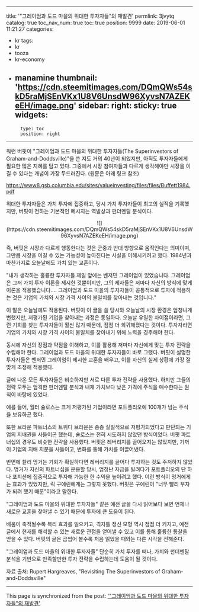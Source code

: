 
---
title: '"그레이엄과 도드 마을의 위대한 투자자들"의 재발견'
permlink: 3jvytq
catalog: true
toc_nav_num: true
toc: true
position: 9999
date: 2019-06-01 11:21:27
categories:
- kr
tags:
- kr
- tooza
- kr-economy
- manamine
thumbnail: 'https://cdn.steemitimages.com/DQmQWs54skD5raMjSEnVKx1U8V6UnsdW96XyvsN7AZEKeEH/image.png'
sidebar:
    right:
        sticky: true
widgets:
    -
        type: toc
        position: right
---


워런 버핏이 "그레이엄과 도드 마을의 위대한 투자자들(The Superinvestors of Graham-and-Doddsville)"을 쓴 지도 거의 40년이 되었지만, 아직도 투자자들에게 필요한 많은 지혜를 담고 있다. 그중에서 시장 참여자들과 다르게 생각해야만 시장을 이길 수 있다는 개념이 가장 두드러진다. (원문은 아래 링크 참조)

https://www8.gsb.columbia.edu/sites/valueinvesting/files/files/Buffett1984.pdf​

위대한 투자자들은 가치 투자에 집중하고, 당시 가치 투자자들이 최고의 실적을 기록했지만, 버핏이 전하는 기본적인 메시지는 역발상과 펀더멘탈 분석이다.​

<center>
![](https://cdn.steemitimages.com/DQmQWs54skD5raMjSEnVKx1U8V6UnsdW96XyvsN7AZEKeEH/image.png)
</center>

즉, 버핏은 시장과 다르게 행동한다는 것은 군중과 반대 방향으로 움직인다는 의미이며, 그만큼 시장을 이길 수 있는 가능성이 높아진다는 사실을 이해시키려고 했다. 1984년과 마찬가지로 오늘날에도 가치 있는 교훈이다.​

"내가 생각하는 훌륭한 투자자들 제일 앞에는 벤저민 그레이엄이 있었습니다. 그레이엄은 그저 가치 투자 이론을 제시한 것뿐이지만, 그의 제자들은 저마다 자신의 방식에 맞게 이론을 적용했습니다.... 그레이엄과 도드 마을의 투자자들이 공통적으로 투자에 적용하는 것은 기업의 가치와 시장 가격 사이의 불일치를 찾아내는 것입니다."​

이 말은 오늘날에도 적용된다. 버핏이 이 글을 쓸 당시와 오늘날의 시장 환경은 엄청나게 변했지만, 저평가된 기업을 찾아내는 과정은 동일하다. 오늘날 유일한 차이점이라면, 그런 기회를 찾는 투자자들이 훨씬 많기 때문에, 점점 더 희귀해졌다는 것이다. 투자자라면 기업의 가치와 시장 가격 사이의 불일치를 찾아내기 위해 노력을 경주해야 한다.​

동시에 자신의 장점과 약점을 이해하고, 이를 활용해 저마다 자신에게 맞는 투자 전략을 수립해야 한다. 그레이엄과 도드 마을의 위대한 투자자들이 바로 그랬다. 버핏이 설명한 투자자들은 벤저민 그레이엄이 제시한 교훈을 배우고, 이를 자신의 실제 상황에 가장 잘 맞게 조정해 적용했다.​

글에 나온 모든 투자자들은 비슷하지만 서로 다른 투자 전략을 사용했다. 하지만 그들의 전략 모두는 엄격한 펀더멘탈 분석과 내재 가치보다 낮은 가격에 주식을 매수한다는 원칙이 바탕에 있었다.​

예를 들어, 월터 슐로스는 크게 저평가된 기업이라면 포트폴리오에 100개가 넘는 주식을 보유하곤 했다.​

또한 브라운 파트너스의 트위디 브라운은 종종 실질적으로 저평가되었다고 판단되는 기업의 지배권을 사들이곤 했는데, 슐로스는 전혀 시도하지 않았던 방식이었다. 버핏 파트너십의 경우도 비슷한 전략을 사용했다. 버핏은 레버리지를 끌어오지는 않았지만, 기꺼이 기업의 지배 지분을 사들이고, 변화를 통해 가치를 이끌어냈다.​

반면에 찰리 멍거는 기회가 확실하다면 레버리지를 끌어다 투자하는 것도 주저하지 않았다. 멍거가 자신의 파트너십을 운용할 당시, 엄청난 자금을 빌려다가 포트폴리오의 단 하나 포지션에 집중적으로 투자해 가능한 한 수익을 높이려고 했다. 이런 방식이 멍거에게는 효과가 있었지만, 릭 구에린에게는 그렇지 못했다. 버핏은 구에린이 "너무 빨리 부자가 되려 했기 때문"이라고 말한다.​

"그레이엄과 도드 마을의 위대한 투자자들" 같은 예전 글을 다시 읽어보다 보면 언제나 새로운 교훈을 찾아낼 수 있기 때문에 투자에 큰 도움이 된다.​

배움이 축적될수록 복리 효과를 일으키고, 격자틀 정신 모형 역시 점점 더 커지고, 예전 글에서 현재를 해석할 수 있는 새로운 관점을 얻어낼 수 있고 이를 통해 훌륭한 통찰을 얻을 수 있다. 버핏의 글은 곱씹어 볼수록 처음 읽었을 때와는 다른 시각을 전해준다.​

"그레이엄과 도드 마을의 위대한 투자자들" 단순히 가치 투자를 떠나, 가치와 펀더멘탈 분석을 기반으로 만족할만한 투자 전략을 수립하는데 도움이 될 것이다.​

자료 출처: Rupert Hargreaves, "Revisiting The Superinvestors of Graham-and-Doddsville"

- - -

This page is synchronized from the post: ['"그레이엄과 도드 마을의 위대한 투자자들"의 재발견'](https://steemit.com/@pius.pius/3jvytq)

